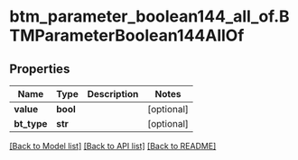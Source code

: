 # btm_parameter_boolean144_all_of.BTMParameterBoolean144AllOf

## Properties
Name | Type | Description | Notes
------------ | ------------- | ------------- | -------------
**value** | **bool** |  | [optional] 
**bt_type** | **str** |  | [optional] 

[[Back to Model list]](../README.md#documentation-for-models) [[Back to API list]](../README.md#documentation-for-api-endpoints) [[Back to README]](../README.md)



